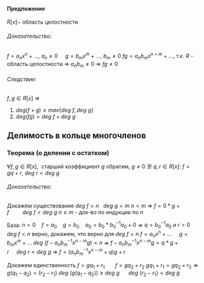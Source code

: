#### Предложение
$R[x] -$ область целостности

###### Доказательство:
$f = a_nx^n + ...,~a_n\neq 0~~~~~g = b_mx^m + ...,~b_m\neq 0$ 
$fg = a_nb_mx^{n + m} + ...,$ т.к. $R$ - область целостности => $a_nb_m\neq 0$ => $fg\neq 0$ 

###### Следствие:
$f,g\in R[x]$ => 
1) $deg(f + g) \leq max \lbrace deg~f,deg~g \rbrace$ 
2) $deg(fg) = deg~f+deg~g$ 


## Делимость в кольце многочленов
### Теорема (о делении с остатком)
$\forall f,g\in R[x],~$ старший коэффициент $g$ обратим, $g\neq 0$
$\exists!~q,r\in R[x]:~f=gq+r,~deg~r<deg~g$ 

###### Доказательство:
Докажем существование
$deg~f=n~~~deg~g=m$
$n<m$ => $f = 0*g + f~~~~~~~~~deg~f<deg~g$
$n \geq m$ - док-во по индукции по $n$ 

База: $n = 0~~~~f=a_0~~~~g=b_0~~~~a_0 = b_0*b_0^{-1}a_0 + 0$ => $q = b_0^{-1}a_0~и~r=0$
$deg~f<n$ верно, докажем, что верно для $deg~f=n$ 
$f = a_nx^n + ...~~~~~g = b_mx^m + ...$
$deg~(f - a_nb_m^{-1}x^{n-m}g)<n$ 
=> $f - a_nb_m^{-1}x^{n-m}g = q*g + r~~~~~deg~r<deg~g$
=> $f = (a_nb_m^{-1}x^{n - m} + q)g + r$ 

Докажем единственность
$f = gq_1 + r_1~~~~~~~f = gq_2 + r_2$
$gq_1 + r_1 = gq_2 + r_2$ => $g(q_1 - q_2) = (r_2 - r_1)$
$deg~(g(q_1-q_2)) \geq deg~g~~~~~~deg~(r_2-r_1)<deg~g$


